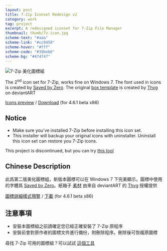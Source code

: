 ```yaml
---
layout: post
title: 7-Zip Iconset Redesign v2
category: work
tag: project
excerpt: A redesigned iconset for 7-Zip File Manager
thumbnail: thumb/7z-icon.jpg
scheme-text: "#aaa"
scheme-link: "#cc9458"
scheme-hover: "#fff"
scheme-code: "#39beb6"
scheme-bg: "#474747"
---
```


<p><img src="{{ site.file }}/7z-icon-2_logo_large.png" alt="7-Zip 美化圖標組"></p>

<p>The 2<sup>nd</sup> icon set for 7-Zip, works fine on Windows 7. The font used in icons is created by <a href="http://www.myfonts.com/fonts/larabie/saved-by-zero/">Saved by Zero</a>. The original <a href="http://thvg.deviantart.com/art/Package-Icons-93530123">box template</a> is created by <a href="http://thvg.deviantart.com/">Thvg</a> on deviantART</p>

<p class="download"><a href="{{ site.file }}/7z-icon-2_details_large.png">Icons preview</a> / <a href="{{ site.file }}/download/7z-icon-set-v2.7z">Download</a> (for 4.6.1 beta x86)</p>

<h2>Notice</h2>
<ul>
<li>Make sure you’ve installed 7-Zip before installing this icon set.</li>
<li>This installer will backup your original icons with uninstaller. Uninstall this icon set can restore you 7-Zip icons.</li>
</ul>

<p class="note">This project is discontinued, but you can try <a href="http://7ztm.de.vu/">this tool</a></p>

<h2>Chinese Description</h2>

<p lang="zh">此爲第二版美化圖標組，新版本圖標可以在 Windows 7 下完美顯示。圖標中使用的字體爲 <a href="http://www.myfonts.com/fonts/larabie/saved-by-zero/">Saved by Zero</a>。紙箱子 <a href="http://thvg.deviantart.com/art/Package-Icons-93530123">素材</a> 由來自 deviantART 的 <a href="http://thvg.deviantart.com/">Thvg</a> 授權提供</p>

<p class="download"><a href="{{ site.file }}/7z-icon-2_details_large.png">圖標詳細樣式預覽</a> / <a href="{{ site.file }}/download/7z-icon-set-v2.7z">下載</a> (for 4.6.1 beta x86)</p>

<h2>注意事項</h2>
<ul>
<li>安裝本圖標組之前請確定您已經正確安裝了 7-Zip 原程序</li>
<li>安裝前會對原作者的圖標文件進行備份，附刪除程序。刪除後可恢複原圖標</li>
</ul>

<p class="note">尋找 7-Zip 可用的圖標組？可以試試 <a href="http://7ztm.de.vu/">這個工具</a></p>
